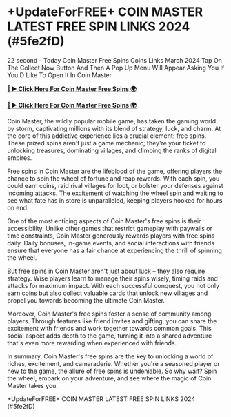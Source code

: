 # +UpdateForFREE+ COIN MASTER LATEST FREE SPIN LINKS 2024 (#5fe2fD)

22 second - Today Coin Master Free Spins Coins Links March 2024 Tap On The Collect Now Button And Then A Pop Up Menu Will Appear Asking You If You D Like To Open It In Coin Master

[**🔴► Click Here For Coin Master Free Spins 🌍**](https://jimaddadel.github.io/Coin/)

[**🔴► Click Here For Coin Master Free Spins 🌍**](https://jimaddadel.github.io/Coin/)
 

Coin Master, the wildly popular mobile game, has taken the gaming world by storm, captivating millions with its blend of strategy, luck, and charm. At the core of this addictive experience lies a crucial element: free spins. These prized spins aren't just a game mechanic; they're your ticket to unlocking treasures, dominating villages, and climbing the ranks of digital empires.

Free spins in Coin Master are the lifeblood of the game, offering players the chance to spin the wheel of fortune and reap rewards. With each spin, you could earn coins, raid rival villages for loot, or bolster your defenses against incoming attacks. The excitement of watching the wheel spin and waiting to see what fate has in store is unparalleled, keeping players hooked for hours on end.

One of the most enticing aspects of Coin Master's free spins is their accessibility. Unlike other games that restrict gameplay with paywalls or time constraints, Coin Master generously rewards players with free spins daily. Daily bonuses, in-game events, and social interactions with friends ensure that everyone has a fair chance at experiencing the thrill of spinning the wheel.

But free spins in Coin Master aren't just about luck – they also require strategy. Wise players learn to manage their spins wisely, timing raids and attacks for maximum impact. With each successful conquest, you not only earn coins but also collect valuable cards that unlock new villages and propel you towards becoming the ultimate Coin Master.

Moreover, Coin Master's free spins foster a sense of community among players. Through features like friend invites and gifting, you can share the excitement with friends and work together towards common goals. This social aspect adds depth to the game, turning it into a shared adventure that's even more rewarding when experienced with friends.

In summary, Coin Master's free spins are the key to unlocking a world of riches, excitement, and camaraderie. Whether you're a seasoned player or new to the game, the allure of free spins is undeniable. So why wait? Spin the wheel, embark on your adventure, and see where the magic of Coin Master takes you.

+UpdateForFREE+ COIN MASTER LATEST FREE SPIN LINKS 2024 (#5fe2fD)
